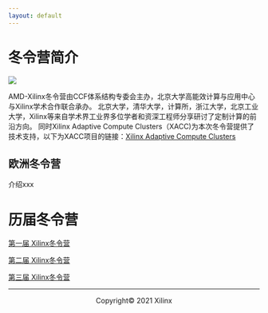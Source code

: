 ```yaml
---
layout: default
---
```


# 冬令营简介
![](/images/winter_camp22.png)

AMD-Xilinx冬令营由CCF体系结构专委会主办，北京大学高能效计算与应用中心与Xilinx学术合作联合承办。 北京大学，清华大学，计算所，浙江大学，北京工业大学，Xilinx等来自学术界工业界多位学者和资深工程师分享研讨了定制计算的前沿方向。 同时Xilinx Adaptive Compute Clusters（XACC)为本次冬令营提供了技术支持，以下为XACC项目的链接：<a href="https://xilinx.github.io/xacc/">Xilinx Adaptive Compute Clusters</a>

## 欧洲冬令营
介绍xxx

# 历届冬令营

<a href="">第一届 Xilinx冬令营</a>

<a href="">第二届 Xilinx冬令营</a>

<a href="">第三届 Xilinx冬令营</a>

---------------------------------------
<p align="center">Copyright&copy; 2021 Xilinx</p>
